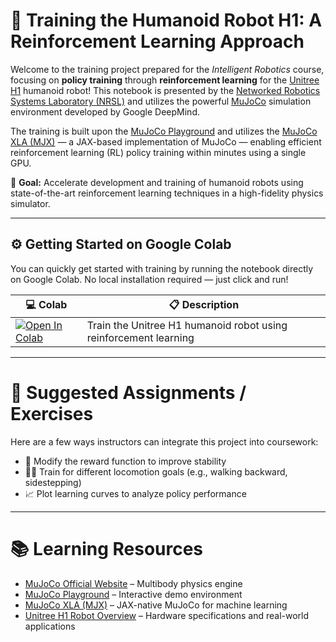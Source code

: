 # 🦿 Training the Humanoid Robot H1: A Reinforcement Learning Approach

Welcome to the training project prepared for the *Intelligent Robotics* course, focusing on **policy training** through **reinforcement learning** for the [Unitree H1](https://www.unitree.com/h1) humanoid robot! This notebook is presented by the [Networked Robotics Systems Laboratory (NRSL)](https://sites.google.com/site/yenchenliuncku) and utilizes the powerful [MuJoCo](https://mujoco.org/) simulation environment developed by Google DeepMind.


The training is built upon the [MuJoCo Playground](https://playground.mujoco.org/) and utilizes the [MuJoCo XLA (MJX)](https://github.com/google-deepmind/mujoco/tree/main/mjx) — a JAX-based implementation of MuJoCo — enabling efficient reinforcement learning (RL) policy training within minutes using a single GPU.

🚀 **Goal:** Accelerate development and training of humanoid robots using state-of-the-art reinforcement learning techniques in a high-fidelity physics simulator.

---

## ⚙️ Getting Started on Google Colab

You can quickly get started with training by running the notebook directly on Google Colab. No local installation required — just click and run!

| 💻 Colab | 📋 Description |
|---------|----------------|
| [![Open In Colab](https://colab.research.google.com/assets/colab-badge.svg)](https://colab.research.google.com/github/vuthanhcdt/ai_course/blob/main/humanoid_h1.ipynb) | Train the Unitree H1 humanoid robot using reinforcement learning |s

---

# 🧠 Suggested Assignments / Exercises

Here are a few ways instructors can integrate this project into coursework:

- 🔧 Modify the reward function to improve stability
- 🏃‍♂️ Train for different locomotion goals (e.g., walking backward, sidestepping)
- 📈 Plot learning curves to analyze policy performance

---

# 📚 Learning Resources

- [MuJoCo Official Website](https://mujoco.org/) – Multibody physics engine
- [MuJoCo Playground](https://playground.mujoco.org/) – Interactive demo environment
- [MuJoCo XLA (MJX)](https://github.com/google-deepmind/mujoco/tree/main/mjx) – JAX-native MuJoCo for machine learning
- [Unitree H1 Robot Overview](https://www.unitree.com/h1) – Hardware specifications and real-world applications
